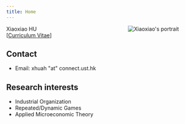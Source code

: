 ```yaml
---
title: Home
---
```


[<img src="image/por-min.jpg" style="max-width:35%;min-width:180px;float:right;" alt="Xiaoxiao's portrait" />](image/por.jpg)

Xiaoxiao HU <br>
[[Curriculum Vitae](/pdf/cv-hu.pdf)]

## Contact

- Email: xhuah "at" connect.ust.hk

## Research interests

- Industrial Organization
- Repeated/Dynamic Games
- Applied Microeconomic Theory
